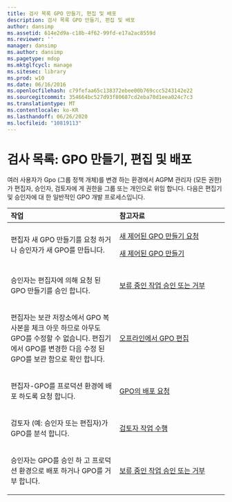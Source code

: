 ```yaml
---
title: 검사 목록 GPO 만들기, 편집 및 배포
description: 검사 목록 GPO 만들기, 편집 및 배포
author: dansimp
ms.assetid: 614e2d9a-c18b-4f62-99fd-e17a2ac8559d
ms.reviewer: ''
manager: dansimp
ms.author: dansimp
ms.pagetype: mdop
ms.mktglfcycl: manage
ms.sitesec: library
ms.prod: w10
ms.date: 06/16/2016
ms.openlocfilehash: c79fefaa65c138372ebee00b769ccc5243142e22
ms.sourcegitcommit: 354664bc527d93f80687cd2eba70d1eea024c7c3
ms.translationtype: MT
ms.contentlocale: ko-KR
ms.lasthandoff: 06/26/2020
ms.locfileid: "10819113"
---
```

# 검사 목록: GPO 만들기, 편집 및 배포


여러 사용자가 Gpo (그룹 정책 개체)를 변경 하는 환경에서 AGPM 관리자 (모든 권한)가 편집자, 승인자, 검토자에 게 권한을 그룹 또는 개인으로 위임 합니다. 다음은 편집기 및 승인자에 대 한 일반적인 GPO 개발 프로세스입니다.

<table>
<colgroup>
<col width="50%" />
<col width="50%" />
</colgroup>
<thead>
<tr class="header">
<th align="left">작업</th>
<th align="left">참고자료</th>
</tr>
</thead>
<tbody>
<tr class="odd">
<td align="left"><p>편집자 새 GPO 만들기를 요청 하거나 승인자가 새 GPO를 만듭니다.</p></td>
<td align="left"><p><a href="request-the-creation-of-a-new-controlled-gpo.md" data-raw-source="[Request the Creation of a New Controlled GPO](request-the-creation-of-a-new-controlled-gpo.md)">새 제어된 GPO 만들기 요청</a></p>
<p><a href="create-a-new-controlled-gpo.md" data-raw-source="[Create a New Controlled GPO](create-a-new-controlled-gpo.md)">새 제어된 GPO 만들기</a></p></td>
</tr>
<tr class="even">
<td align="left"><p>승인자는 편집자에 의해 요청 된 GPO 만들기를 승인 합니다.</p></td>
<td align="left"><p><a href="approve-or-reject-a-pending-action.md" data-raw-source="[Approve or Reject a Pending Action](approve-or-reject-a-pending-action.md)">보류 중인 작업 승인 또는 거부</a></p></td>
</tr>
<tr class="odd">
<td align="left"><p>편집자는 보관 저장소에서 GPO 복사본을 체크 아웃 하므로 아무도 GPO를 수정할 수 없습니다. 편집기에서 GPO를 변경한 다음 수정 된 GPO를 보관 함으로 확인 합니다.</p></td>
<td align="left"><p><a href="edit-a-gpo-offline.md" data-raw-source="[Edit a GPO Offline](edit-a-gpo-offline.md)">오프라인에서 GPO 편집</a></p></td>
</tr>
<tr class="even">
<td align="left"><p>편집자-GPO를 프로덕션 환경에 배포 하도록 요청 합니다.</p></td>
<td align="left"><p><a href="request-deployment-of-a-gpo.md" data-raw-source="[Request Deployment of a GPO](request-deployment-of-a-gpo.md)">GPO의 배포 요청</a></p></td>
</tr>
<tr class="odd">
<td align="left"><p>검토자 (예: 승인자 또는 편집자)가 GPO를 분석 합니다.</p></td>
<td align="left"><p><a href="performing-reviewer-tasks.md" data-raw-source="[Performing Reviewer Tasks](performing-reviewer-tasks.md)">검토자 작업 수행</a></p></td>
</tr>
<tr class="even">
<td align="left"><p>승인자는 GPO를 승인 하 고 프로덕션 환경으로 배포 하거나 GPO를 거부 합니다.</p></td>
<td align="left"><p><a href="approve-or-reject-a-pending-action.md" data-raw-source="[Approve or Reject a Pending Action](approve-or-reject-a-pending-action.md)">보류 중인 작업 승인 또는 거부</a></p></td>
</tr>
</tbody>
</table>

 

 

 





